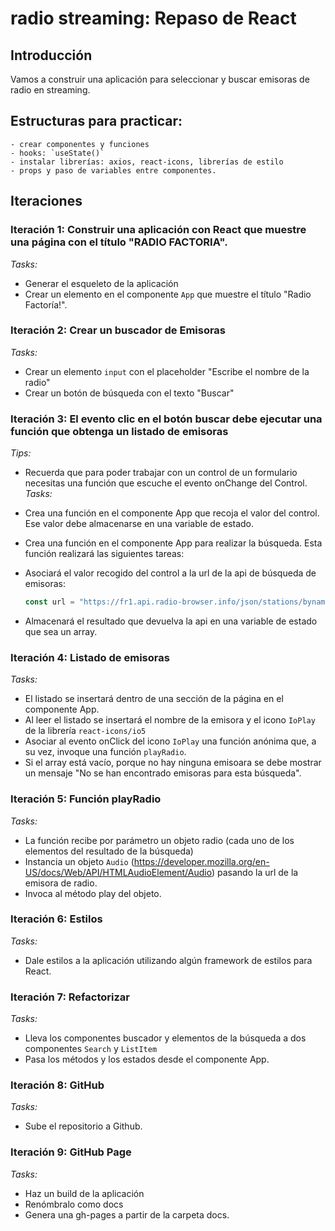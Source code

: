 # radio streaming: Repaso de React 

## Introducción

Vamos a construir una aplicación para seleccionar y buscar emisoras de radio en streaming.

## Estructuras para practicar:
    - crear componentes y funciones
    - hooks: `useState()`
    - instalar librerías: axios, react-icons, librerías de estilo
    - props y paso de variables entre componentes.
    
## Iteraciones
   
### Iteración 1: Construir una aplicación con React que muestre una página con el título "RADIO FACTORIA".
   _Tasks:_<br>
   - Generar el esqueleto de la aplicación<br>
   - Crear un elemento en el componente `App` que muestre el título "Radio Factoría!".<br>
      
### Iteración 2: Crear un buscador de Emisoras
   _Tasks:_<br>
   - Crear un elemento `input` con el placeholder "Escribe el nombre de la radio"<br>
   - Crear un botón de búsqueda con el texto "Buscar"<br>
      
### Iteración 3: El evento clic en el botón buscar debe ejecutar una función que obtenga un listado de emisoras
   _Tips:_ 
   - Recuerda que para poder trabajar con un control de un formulario necesitas una función que escuche el evento onChange del Control.<br>
   _Tasks:_
   - Crea una función en el componente App que recoja el valor del control. Ese valor debe almacenarse en una variable de estado.
   - Crea una función en el componente App para realizar la búsqueda. Esta función realizará las siguientes tareas:
   - Asociará el valor recogido del control a la url de la api de búsqueda de emisoras:
        ```js
        const url = "https://fr1.api.radio-browser.info/json/stations/byname/" + busqueda
        ```

   - Almacenará el resultado que devuelva la api en una variable de estado que sea un array.
          
### Iteración 4: Listado de emisoras
   _Tasks:_<br>
   - El listado se insertará dentro de una sección de la página en el componente App.<br>
   - Al leer el listado se insertará el nombre de la emisora y el icono `IoPlay` de la librería `react-icons/io5`<br>
   - Asociar al evento onClick del icono `IoPlay` una función anónima que, a su vez, invoque una función `playRadio`.<br>
   - Si el array está vacío, porque no hay ninguna emisoara se debe mostrar un mensaje "No se han encontrado emisoras para esta búsqueda".<br>
### Iteración 5: Función playRadio
   _Tasks:_<br>
   - La función recibe por parámetro un objeto radio (cada uno de los elementos del resultado de la búsqueda)<br>
   - Instancia un objeto `Audio` (https://developer.mozilla.org/en-US/docs/Web/API/HTMLAudioElement/Audio) pasando la url de la emisora de radio.<br>
   - Invoca al método play del objeto.<br>
### Iteración 6: Estilos
  _Tasks:_<br>
  - Dale estilos a la aplicación utilizando algún framework de estilos para React.<br>
### Iteración 7: Refactorizar
  _Tasks:_<br>
  - Lleva los componentes buscador y elementos de la búsqueda a dos componentes `Search` y `ListItem` <br>
  - Pasa los métodos y los estados desde el componente App.<br>
### Iteración 8: GitHub
  _Tasks:_<br>
  - Sube el repositorio a Github.
### Iteración 9: GitHub Page
  _Tasks:_<br>
  - Haz un build de la aplicación
  - Renómbralo como docs
  - Genera una gh-pages a partir de la carpeta docs.
